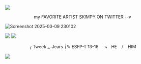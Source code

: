 ![](https://64.media.tumblr.com/58bd11950804a25cd5e97b7b172de193/6082e599d0cea299-e4/s1280x1920/bc088ea0c6120738bed809b31173ba69828a4316.pnj)

 <p align="center">
my FAVORITE ARTIST SKIMPY ON TWITTER --v
   
![Screenshot 2025-03-09 230102](https://github.com/user-attachments/assets/5350767e-5d3b-4996-8344-f2a16b2b024c)


![](https://64.media.tumblr.com/053ec5269e7d1a4d5376972562fbe694/e41345b50691e398-ef/s75x75_c1/36b6070956a76cdc96440c43d6a004d195a37cbb.gifv) 
![](https://komarev.com/ghpvc/?username=elcafeina10&label=♥)

   <p align="center">
   ╭  Tweek ₒᵣ Jears
   ┊✎ ESFP-T   13-16
ㅤ  ⤷ㅤִHE ﾉ HIM

![](https://64.media.tumblr.com/fbdcd1aa89b487cd8bf113629b32e82e/6082e599d0cea299-3d/s1280x1920/7bbea1d6231443dbde09e50e55bd1fe180a28b0b.pnj)
